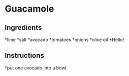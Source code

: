 # Guacamole
## Ingredients
*lime
*salt
*avocado
*tomatoes
*onions
*olive oil
*Hello!
## Instructions
*put one avocado into a bowl

 
